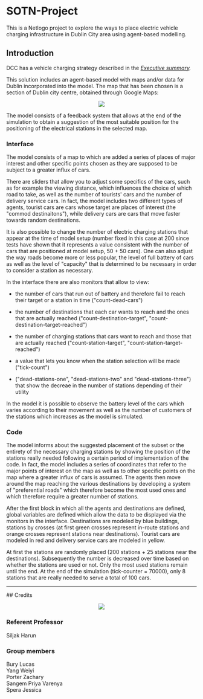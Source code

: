 # SOTN-Project
This is a Netlogo project to explore the ways to place electric vehicle charging infrastructure in Dublin City area using agent-based modelling.

## Introduction
DCC has a vehicle charging strategy described in the 
<em> [Executive summary](https://www.dublincity.ie/residential/transportation/electric-vehicle-charging-information). </em>

This solution includes an agent-based model with maps and/or data for Dublin incorporated into the model.
The map that has been chosen is a section of Dublin city centre, obtained through Google Maps:

<p align="center">
<a href="https://user-images.githubusercontent.com/80853919/204019477-0a68c4b1-4432-4f26-bedc-2e4f9a9ecceb.png" target="_blank"><img src="https://user-images.githubusercontent.com/80853919/204019477-0a68c4b1-4432-4f26-bedc-2e4f9a9ecceb.png" /></a>
</p>

The model consists of a feedback system that allows at the end of the simulation to obtain a suggestion of the most suitable position for the positioning of the electrical stations in the selected map.

### Interface

The model consists of a map to which are added a series of places of major interest and other specific points chosen as they are supposed to be subject to a greater influx of cars.

There are sliders that allow you to adjust some specifics of the cars, such as for example the viewing distance, which influences the choice of which road to take, as well as the number of tourists' cars and the number of delivery service cars.
In fact, the model includes two different types of agents, tourist cars are cars whose target are places of interest (the "commod destinaitons"), while delivery cars are cars that move faster towards random destinations.

It is also possible to change the number of electric charging stations that appear at the time of model setup (number fixed in this case at 200 since tests have shown that it represents a value consistent with the number of cars that are positioned at model setup, 50 + 50 cars).
One can also adjust the way roads become more or less popular, the level of full battery of cars as well as the level of "capacity" that is determined to be necessary in order to consider a station as necessary.

In the interface there are also monitors that allow to view:
- the number of cars that run out of battery and therefore fail to reach their target or a station in time ("count-dead-cars")
- the number of destinations that each car wants to reach and the ones that are actually reached ("count-destination-target", "count-destination-target-reached")
- the number of charging stations that cars want to reach and those that are actually reached ("count-station-target", "count-station-target-reached")

- a value that lets you know when the station selection will be made ("tick-count")
- ("dead-stations-one", "dead-stations-two" and "dead-stations-three") that show the decreae in the number of stations depending of their utility

In the model it is possible to observe the battery level of the cars which varies according to their movement as well as the number of customers of the stations which increases as the model is simulated.

### Code

The model informs about the suggested placement of the subset or the entirety of the necessary charging stations by showing the position of the stations really needed following a certain period of implementation of the code. 
In fact, the model includes a series of coordinates that refer to the major points of interest on the map as well as to other specific points on the map where a greater influx of cars is assumed. The agents then move around the map reaching the various destinations by developing a system of "preferential roads" which therefore become the most used ones and which therefore require a greater number of stations. 

After the first block in which all the agents and destinations are defined, global variables are defined which allow the data to be displayed via the monitors in the interface. Destinations are modeled by blue buildings, stations by crosses (at first green crosses represent in-route stations and orange crosses represent stations near destinations).
Tourist cars are modeled in red and delivery service cars are modeled in yellow.

At first the stations are randomly placed (200 stations + 25 stations near the destinations).
Subsequently the number is decreased over time based on whether the stations are used or not. Only the most used stations remain until the end.
At the end of the simulation (tick-counter = 70000), only 8 stations that are really needed to serve a total of 100 cars.

<hr />
## Credits

<p align="center">
<a href="https://user-images.githubusercontent.com/80853919/204019277-1b5ee3a7-b744-478e-b49d-6c7ec6dfab01.jpg" target="_blank"><img src="https://user-images.githubusercontent.com/80853919/204019277-1b5ee3a7-b744-478e-b49d-6c7ec6dfab01.jpg" /></a>
</p>

### Referent Professor
Siljak Harun

### Group members

Bury Lucas <br/>
Yang Weiyi <br/>
Porter Zachary <br/>
Sangem Priya Varenya <br/>
Spera Jessica <br/>

